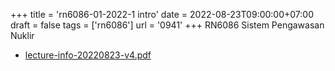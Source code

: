 +++
title = 'rn6086-01-2022-1 intro'
date = 2022-08-23T09:00:00+07:00
draft = false
tags = ['rn6086']
url = '0941'
+++
RN6086 Sistem Pengawasan Nuklir
<!--more-->

+ [lecture-info-20220823-v4.pdf](https://zenodo.org/doi/10.5281/zenodo.7015924)
